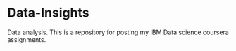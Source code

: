 # Data-Insights
Data analysis.
This is a repository for posting my IBM Data science coursera assignments. 
